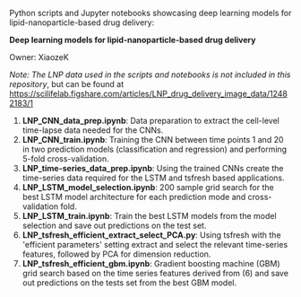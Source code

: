 
Python scripts and Jupyter notebooks showcasing deep learning models for lipid-nanoparticle-based drug delivery:

**Deep learning models for lipid-nanoparticle-based drug delivery**

Owner: XiaozeK

*Note: The LNP data used in the scripts and notebooks is not included in this repository*, but can be found at https://scilifelab.figshare.com/articles/LNP_drug_delivery_image_data/12482183/1

1. **LNP_CNN_data_prep.ipynb**: Data preparation to extract the cell-level time-lapse data needed for the CNNs.
2. **LNP_CNN_train.ipynb**: Training the CNN between time points 1 and 20 in two prediction models (classification and regression) and performing 5-fold cross-validation.
3. **LNP_time-series_data_prep.ipynb**: Using the trained CNNs create the time-series data required for the LSTM and tsfresh based applications.
4. **LNP_LSTM_model_selection.ipynb**: 200 sample grid search for the best LSTM model architecture for each prediction mode and cross-validation fold.
5. **LNP_LSTM_train.ipynb**: Train the best LSTM models from the model selection and save out predictions on the test set.
6. **LNP_tsfresh_efficient_extract_select_PCA.py**: Using tsfresh with the 'efficient parameters' setting extract and select the relevant time-series features, followed by PCA for dimension reduction.
7. **LNP_tsfresh_efficient_gbm.ipynb**: Gradient boosting machine (GBM) grid search based on the time series features derived from (6) and save out predictions on the tests set from the best GBM model.